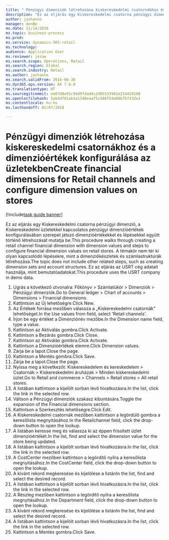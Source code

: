 ```yaml
--- 
title: " Pénzügyi dimenziók létrehozása kiskereskedelmi csatornákhoz és a dimenzióértékek konfigurálása az üzletekben"
description: "Ez az eljárás egy Kiskereskedelmi csatorna pénzügyi dimenzió, a Kiskereskedelmi üzletekkel kapcsolatos pénzügyi dimenzióértékek konfigurálásában szerepet játszó dimenzióértékekkel és lépésekkel együtt történő létrehozását mutatja be."
author: jashanno
manager: AnnBe
ms.date: 11/14/2016
ms.topic: business-process
ms.prod: 
ms.service: dynamics-365-retail
ms.technology: 
audience: Application User
ms.reviewer: josaw
ms.search.scope: Operations, Retail
ms.search.region: Global
ms.search.industry: Retail
ms.author: jashanno
ms.search.validFrom: 2016-06-30
ms.dyn365.ops.version: AX 7.0.0
ms.translationtype: HT
ms.sourcegitcommit: ea07d8e91c94d9fdad4c2d05533981e254420188
ms.openlocfilehash: 5ab4df61ab1e1346eaaf5c586f54a06b7b7432e1
ms.contentlocale: hu-hu
ms.lasthandoff: 02/07/2018

---
```

# <a name="create-financial-dimensions-for-retail-channels-and-configure-dimension-values-on-stores"></a><span data-ttu-id="1daac-103"> Pénzügyi dimenziók létrehozása kiskereskedelmi csatornákhoz és a dimenzióértékek konfigurálása az üzletekben</span><span class="sxs-lookup"><span data-stu-id="1daac-103">Create financial dimensions for Retail channels and configure dimension values on stores</span></span>

[!include[task guide banner](../includes/task-guide-banner.md)]

<span data-ttu-id="1daac-104">Ez az eljárás egy Kiskereskedelmi csatorna pénzügyi dimenzió, a Kiskereskedelmi üzletekkel kapcsolatos pénzügyi dimenzióértékek konfigurálásában szerepet játszó dimenzióértékekkel és lépésekkel együtt történő létrehozását mutatja be.</span><span class="sxs-lookup"><span data-stu-id="1daac-104">This procedure walks through creating a retail channel financial dimension with dimension values and steps to configure financial dimension values on retail stores.</span></span> <span data-ttu-id="1daac-105">A témakör nem tér ki olyan kapcsolódó lépésekre, mint a dimenziókészletek és számlastruktúrák létrehozása.</span><span class="sxs-lookup"><span data-stu-id="1daac-105">The topic does not include other related steps, such as creating dimension sets and account structures.</span></span> <span data-ttu-id="1daac-106">Ez az eljárás az USRT cég adatait használja, mint bemutatóadatokat.</span><span class="sxs-lookup"><span data-stu-id="1daac-106">This procedure uses the USRT company in demo data.</span></span>

1. <span data-ttu-id="1daac-107">Ugrás a következő útvonalra: Főkönyv > Számlatükör > Dimenziók > Pénzügyi dimenziók.</span><span class="sxs-lookup"><span data-stu-id="1daac-107">Go to General ledger > Chart of accounts > Dimensions > Financial dimensions.</span></span>
2. <span data-ttu-id="1daac-108">Kattintson az Új lehetőségre.</span><span class="sxs-lookup"><span data-stu-id="1daac-108">Click New.</span></span>
3. <span data-ttu-id="1daac-109">Az Értékek forrása mezőben válassza a „Kiskereskedelmi csatornák” lehetőséget.</span><span class="sxs-lookup"><span data-stu-id="1daac-109">In the Use values from field, select 'Retail channels'.</span></span>
4. <span data-ttu-id="1daac-110">Írjon be egy értéket a Dimenziónév mezőbe.</span><span class="sxs-lookup"><span data-stu-id="1daac-110">In the Dimension name field, type a value.</span></span>
5. <span data-ttu-id="1daac-111">Kattintson az Aktiválás gombra.</span><span class="sxs-lookup"><span data-stu-id="1daac-111">Click Activate.</span></span>
6. <span data-ttu-id="1daac-112">Kattintson a Bezárás gombra.</span><span class="sxs-lookup"><span data-stu-id="1daac-112">Click Close.</span></span>
7. <span data-ttu-id="1daac-113">Kattintson az Aktiválás gombra.</span><span class="sxs-lookup"><span data-stu-id="1daac-113">Click Activate.</span></span>
8. <span data-ttu-id="1daac-114">Kattintson a Dimenzióértékek elemre.</span><span class="sxs-lookup"><span data-stu-id="1daac-114">Click Dimension values.</span></span>
9. <span data-ttu-id="1daac-115">Zárja be a lapot.</span><span class="sxs-lookup"><span data-stu-id="1daac-115">Close the page.</span></span>
10. <span data-ttu-id="1daac-116">Kattintson a Mentés gombra.</span><span class="sxs-lookup"><span data-stu-id="1daac-116">Click Save.</span></span>
11. <span data-ttu-id="1daac-117">Zárja be a lapot.</span><span class="sxs-lookup"><span data-stu-id="1daac-117">Close the page.</span></span>
12. <span data-ttu-id="1daac-118">Nyissa meg a következőt: Kiskereskedelem és kereskedelem > Csatornák > Kiskereskedelmi áruházak > Minden kiskereskedelmi üzlet.</span><span class="sxs-lookup"><span data-stu-id="1daac-118">Go to Retail and commerce > Channels > Retail stores > All retail stores.</span></span>
13. <span data-ttu-id="1daac-119">A listában kattintson a kijelölt sorban lévő hivatkozásra.</span><span class="sxs-lookup"><span data-stu-id="1daac-119">In the list, click the link in the selected row.</span></span>
14. <span data-ttu-id="1daac-120">Váltson a Pénzügyi dimenziók szakasz kibontására.</span><span class="sxs-lookup"><span data-stu-id="1daac-120">Toggle the expansion of the Financial dimensions section.</span></span>
15. <span data-ttu-id="1daac-121">Kattintson a Szerkesztés lehetőségre.</span><span class="sxs-lookup"><span data-stu-id="1daac-121">Click Edit.</span></span>
16. <span data-ttu-id="1daac-122">A Kiskereskedelmi csatornák mezőben kattintson a legördülő gombra a keresőlista megnyitásához.</span><span class="sxs-lookup"><span data-stu-id="1daac-122">In the Retailchannel field, click the drop-down button to open the lookup.</span></span>
17. <span data-ttu-id="1daac-123">A listában keresse meg és válassza ki az éppen frissített üzlet dimenzióértékét.</span><span class="sxs-lookup"><span data-stu-id="1daac-123">In the list, find and select the dimension value for the store being updated.</span></span>
18. <span data-ttu-id="1daac-124">A listában kattintson a kijelölt sorban lévő hivatkozásra.</span><span class="sxs-lookup"><span data-stu-id="1daac-124">In the list, click the link in the selected row.</span></span>
19. <span data-ttu-id="1daac-125">A CostCenter mezőben kattintson a legördítő nyílra a keresőlista megnyitásához.</span><span class="sxs-lookup"><span data-stu-id="1daac-125">In the CostCenter field, click the drop-down button to open the lookup.</span></span>
20. <span data-ttu-id="1daac-126">A kívánt rekord megkeresése és kijelölése a listán</span><span class="sxs-lookup"><span data-stu-id="1daac-126">In the list, find and select the desired record.</span></span>
21. <span data-ttu-id="1daac-127">A listában kattintson a kijelölt sorban lévő hivatkozásra.</span><span class="sxs-lookup"><span data-stu-id="1daac-127">In the list, click the link in the selected row.</span></span>
22. <span data-ttu-id="1daac-128">A Részleg mezőben kattintson a legördítő nyílra a keresőlista megnyitásához.</span><span class="sxs-lookup"><span data-stu-id="1daac-128">In the Department field, click the drop-down button to open the lookup.</span></span>
23. <span data-ttu-id="1daac-129">A kívánt rekord megkeresése és kijelölése a listán</span><span class="sxs-lookup"><span data-stu-id="1daac-129">In the list, find and select the desired record.</span></span>
24. <span data-ttu-id="1daac-130">A listában kattintson a kijelölt sorban lévő hivatkozásra.</span><span class="sxs-lookup"><span data-stu-id="1daac-130">In the list, click the link in the selected row.</span></span>
25. <span data-ttu-id="1daac-131">Kattintson a Mentés gombra.</span><span class="sxs-lookup"><span data-stu-id="1daac-131">Click Save.</span></span>


